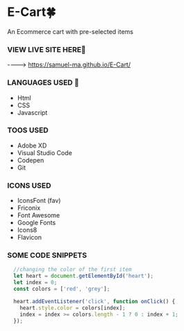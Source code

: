 # E-Cart🍀
An Ecommerce cart with pre-selected items

### VIEW LIVE SITE HERE🎉
----> https://samuel-ma.github.io/E-Cart/

### LANGUAGES USED 🎲
<ul>
  <li>Html</li>
  <li>CSS</li>
  <li>Javascript</li>
</ul>

### TOOS USED
<ul>
  <li>Adobe XD</li>
  <li>Visual Studio Code</li>
  <li>Codepen</li>
  <li>Git</li>
</ul>

### ICONS USED
<ul>
  <li>IconsFont (fav)</li>
  <li>Friconix</li>
  <li>Font Awesome</li>
  <li>Google Fonts</li>
  <li>Icons8</li>
  <li>Flavicon</li>
</ul>

### SOME CODE SNIPPETS
```Javascript
  //changing the color of the first item
  let heart = document.getElementById('heart');
  let index = 0;
  const colors = ['red', 'grey'];

  heart.addEventListener('click', function onClick() {
    heart.style.color = colors[index];
    index = index >= colors.length - 1 ? 0 : index + 1;
  });
```
